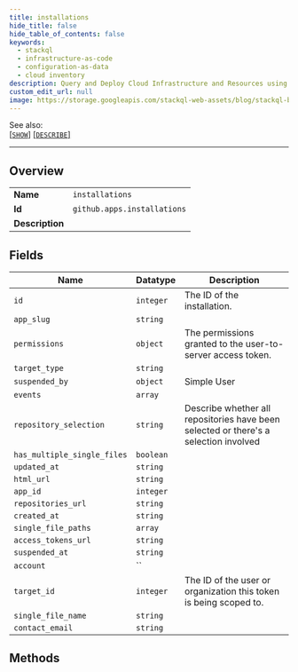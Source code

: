 ```yaml
---
title: installations
hide_title: false
hide_table_of_contents: false
keywords:
  - stackql
  - infrastructure-as-code
  - configuration-as-data
  - cloud inventory
description: Query and Deploy Cloud Infrastructure and Resources using SQL
custom_edit_url: null
image: https://storage.googleapis.com/stackql-web-assets/blog/stackql-blog-post-featured-image.png
---
```

  
    
See also:   
[[` SHOW `]](/docs/language-spec/show) [[` DESCRIBE `]](/docs/language-spec/describe)  
* * * 
## Overview
<table><tbody>
<tr><td><b>Name</b></td><td><code>installations</code></td></tr>
<tr><td><b>Id</b></td><td><code>github.apps.installations</code></td></tr>
<tr><td><b>Description</b></td><td></td></tr>
</tbody></table>

## Fields
| Name | Datatype | Description |
| ---- | -------- | ----------- |
| `id` | `integer` | The ID of the installation. |
| `app_slug` | `string` |  |
| `permissions` | `object` | The permissions granted to the user-to-server access token. |
| `target_type` | `string` |  |
| `suspended_by` | `object` | Simple User |
| `events` | `array` |  |
| `repository_selection` | `string` | Describe whether all repositories have been selected or there's a selection involved |
| `has_multiple_single_files` | `boolean` |  |
| `updated_at` | `string` |  |
| `html_url` | `string` |  |
| `app_id` | `integer` |  |
| `repositories_url` | `string` |  |
| `created_at` | `string` |  |
| `single_file_paths` | `array` |  |
| `access_tokens_url` | `string` |  |
| `suspended_at` | `string` |  |
| `account` | `` |  |
| `target_id` | `integer` | The ID of the user or organization this token is being scoped to. |
| `single_file_name` | `string` |  |
| `contact_email` | `string` |  |
## Methods

